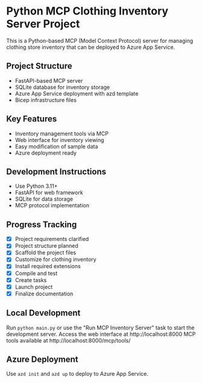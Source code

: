 # Python MCP Clothing Inventory Server Project

This is a Python-based MCP (Model Context Protocol) server for managing clothing store inventory that can be deployed to Azure App Service.

## Project Structure
- FastAPI-based MCP server
- SQLite database for inventory storage
- Azure App Service deployment with azd template
- Bicep infrastructure files

## Key Features
- Inventory management tools via MCP
- Web interface for inventory viewing
- Easy modification of sample data
- Azure deployment ready

## Development Instructions
- Use Python 3.11+
- FastAPI for web framework
- SQLite for data storage
- MCP protocol implementation

## Progress Tracking
- [x] Project requirements clarified
- [x] Project structure planned
- [x] Scaffold the project files
- [x] Customize for clothing inventory
- [x] Install required extensions
- [x] Compile and test
- [x] Create tasks
- [x] Launch project
- [x] Finalize documentation

## Local Development
Run `python main.py` or use the "Run MCP Inventory Server" task to start the development server.
Access the web interface at http://localhost:8000
MCP tools available at http://localhost:8000/mcp/tools/

## Azure Deployment
Use `azd init` and `azd up` to deploy to Azure App Service.
